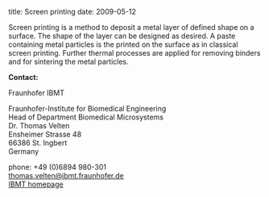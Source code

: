 title: Screen printing
date: 2009-05-12  

Screen printing is a method to deposit a metal layer of defined shape on a surface. The shape of the layer can be designed as desired.  A paste containing metal particles is the printed on the surface as in classical screen printing. Further thermal processes are applied for removing binders and for sintering the metal particles.
<!--break-->
__Contact:__


Fraunhofer IBMT

Fraunhofer-Institute for Biomedical Engineering   
Head of Department Biomedical Microsystems   
Dr. Thomas Velten    
Ensheimer Strasse 48   
66386 St. Ingbert   
Germany   

phone: +49 (0)6894 980-301   
thomas.velten@ibmt.fraunhofer.de  
[IBMT homepage](http://www.ibmt.fraunhofer.de/fhg/ibmt_en/biomedical_engineering/biomedical_microsystems/microsensors_microfluidics/index.jsp)